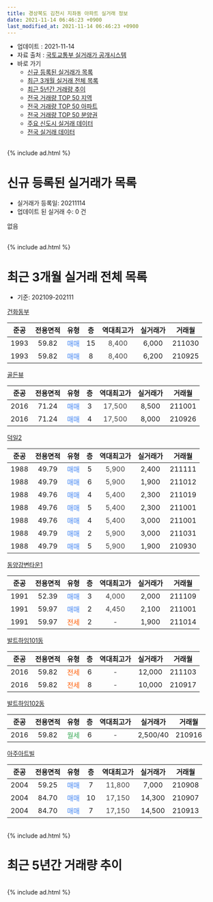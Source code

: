 ```yaml
---
title: 경상북도 김천시 지좌동 아파트 실거래 정보
date: 2021-11-14 06:46:23 +0900
last_modified_at: 2021-11-14 06:46:23 +0900
---
```


* 업데이트 : 2021-11-14
* 자료 출처 : [국토교통부 실거래가 공개시스템](http://rt.molit.go.kr)
* 바로 가기
    * [신규 등록된 실거래가 목록](#신규-등록된-실거래가-목록)
    * [최근 3개월 실거래 전체 목록](#최근-3개월-실거래-전체-목록)
    * [최근 5년간 거래량 추이](#최근-5년간-거래량-추이)
    * [전국 거래량 TOP 50 지역](https://inasie.github.io/apt-trade-info/최근-3개월-전국에서-가장-거래가-많이-발생한-지역)
    * [전국 거래량 TOP 50 아파트](https://inasie.github.io/apt-trade-info/최근-3개월-전국에서-가장-거래가-많이-발생한-아파트)
    * [전국 거래량 TOP 50 분양권](https://inasie.github.io/apt-trade-info/최근-3개월-전국에서-가장-거래가-많이-발생한-분양권)
    * [주요 신도시 실거래 데이터](https://inasie.github.io/apt-trade-info/주요-신도시)
    * [전국 실거래 데이터](https://inasie.github.io/apt-trade-info/전국)
<br>
{% include ad.html %}
<br>

# 신규 등록된 실거래가 목록
* 실거래가 등록일: 20211114
* 업데이트 된 실거래 수: 0 건

없음

<br>
{% include ad.html %}
<br>

# 최근 3개월 실거래 전체 목록
* 기준: 202109-202111


[건화동부](https://search.naver.com/search.naver?query=%EA%B2%BD%EC%83%81%EB%B6%81%EB%8F%84+%EA%B9%80%EC%B2%9C%EC%8B%9C+%EC%A7%80%EC%A2%8C%EB%8F%99+%EA%B1%B4%ED%99%94%EB%8F%99%EB%B6%80)

|준공|전용면적|유형|층|역대최고가|실거래가|거래월|
|:---:|:---:|:---:|:---:|:---:|:---:|:---:|
|1993|59.82|<span style="color:#4285f3">매매</span>|15|<span style="color:#444444">8,400</span>|6,000|211030|
|1993|59.82|<span style="color:#4285f3">매매</span>|8|<span style="color:#444444">8,400</span>|6,200|210925|

[골든뷰](https://search.naver.com/search.naver?query=%EA%B2%BD%EC%83%81%EB%B6%81%EB%8F%84+%EA%B9%80%EC%B2%9C%EC%8B%9C+%EC%A7%80%EC%A2%8C%EB%8F%99+%EA%B3%A8%EB%93%A0%EB%B7%B0)

|준공|전용면적|유형|층|역대최고가|실거래가|거래월|
|:---:|:---:|:---:|:---:|:---:|:---:|:---:|
|2016|71.24|<span style="color:#4285f3">매매</span>|3|<span style="color:#444444">17,500</span>|8,500|211001|
|2016|71.24|<span style="color:#4285f3">매매</span>|4|<span style="color:#444444">17,500</span>|8,000|210926|

[덕일2](https://search.naver.com/search.naver?query=%EA%B2%BD%EC%83%81%EB%B6%81%EB%8F%84+%EA%B9%80%EC%B2%9C%EC%8B%9C+%EC%A7%80%EC%A2%8C%EB%8F%99+%EB%8D%95%EC%9D%BC2)

|준공|전용면적|유형|층|역대최고가|실거래가|거래월|
|:---:|:---:|:---:|:---:|:---:|:---:|:---:|
|1988|49.79|<span style="color:#4285f3">매매</span>|5|<span style="color:#444444">5,900</span>|2,400|211111|
|1988|49.79|<span style="color:#4285f3">매매</span>|6|<span style="color:#444444">5,900</span>|1,900|211012|
|1988|49.76|<span style="color:#4285f3">매매</span>|4|<span style="color:#444444">5,400</span>|2,300|211019|
|1988|49.76|<span style="color:#4285f3">매매</span>|5|<span style="color:#444444">5,400</span>|2,300|211001|
|1988|49.76|<span style="color:#4285f3">매매</span>|4|<span style="color:#444444">5,400</span>|3,000|211001|
|1988|49.79|<span style="color:#4285f3">매매</span>|2|<span style="color:#444444">5,900</span>|3,000|211031|
|1988|49.79|<span style="color:#4285f3">매매</span>|5|<span style="color:#444444">5,900</span>|1,900|210930|

[동양강변타운1](https://search.naver.com/search.naver?query=%EA%B2%BD%EC%83%81%EB%B6%81%EB%8F%84+%EA%B9%80%EC%B2%9C%EC%8B%9C+%EC%A7%80%EC%A2%8C%EB%8F%99+%EB%8F%99%EC%96%91%EA%B0%95%EB%B3%80%ED%83%80%EC%9A%B41)

|준공|전용면적|유형|층|역대최고가|실거래가|거래월|
|:---:|:---:|:---:|:---:|:---:|:---:|:---:|
|1991|52.39|<span style="color:#4285f3">매매</span>|3|<span style="color:#444444">4,000</span>|2,000|211109|
|1991|59.97|<span style="color:#4285f3">매매</span>|2|<span style="color:#444444">4,450</span>|2,100|211001|
|1991|59.97|<span style="color:#ff5a00">전세</span>|2|<span style="color:#444444">-</span>|1,900|211014|

[발트하임101동](https://search.naver.com/search.naver?query=%EA%B2%BD%EC%83%81%EB%B6%81%EB%8F%84+%EA%B9%80%EC%B2%9C%EC%8B%9C+%EC%A7%80%EC%A2%8C%EB%8F%99+%EB%B0%9C%ED%8A%B8%ED%95%98%EC%9E%84101%EB%8F%99)

|준공|전용면적|유형|층|역대최고가|실거래가|거래월|
|:---:|:---:|:---:|:---:|:---:|:---:|:---:|
|2016|59.82|<span style="color:#ff5a00">전세</span>|6|<span style="color:#444444">-</span>|12,000|211103|
|2016|59.82|<span style="color:#ff5a00">전세</span>|8|<span style="color:#444444">-</span>|10,000|210917|

[발트하임102동](https://search.naver.com/search.naver?query=%EA%B2%BD%EC%83%81%EB%B6%81%EB%8F%84+%EA%B9%80%EC%B2%9C%EC%8B%9C+%EC%A7%80%EC%A2%8C%EB%8F%99+%EB%B0%9C%ED%8A%B8%ED%95%98%EC%9E%84102%EB%8F%99)

|준공|전용면적|유형|층|역대최고가|실거래가|거래월|
|:---:|:---:|:---:|:---:|:---:|:---:|:---:|
|2016|59.82|<span style="color:#34a853">월세</span>|6|<span style="color:#444444">-</span>|2,500/40|210916|

[아주아트빌](https://search.naver.com/search.naver?query=%EA%B2%BD%EC%83%81%EB%B6%81%EB%8F%84+%EA%B9%80%EC%B2%9C%EC%8B%9C+%EC%A7%80%EC%A2%8C%EB%8F%99+%EC%95%84%EC%A3%BC%EC%95%84%ED%8A%B8%EB%B9%8C)

|준공|전용면적|유형|층|역대최고가|실거래가|거래월|
|:---:|:---:|:---:|:---:|:---:|:---:|:---:|
|2004|59.25|<span style="color:#4285f3">매매</span>|7|<span style="color:#444444">11,800</span>|7,000|210908|
|2004|84.70|<span style="color:#4285f3">매매</span>|10|<span style="color:#444444">17,150</span>|14,300|210907|
|2004|84.70|<span style="color:#4285f3">매매</span>|7|<span style="color:#444444">17,150</span>|14,500|210913|


<br>
{% include ad.html %}
<br>

# 최근 5년간 거래량 추이


<div style="width:100%;">
    <canvas id="deal_progress" height="200"></canvas>
</div>

<script>
new Chart(document.getElementById("deal_progress"), {
    type: 'line',
    data: {
        labels: ['201611','201612','201701','201702','201703','201704','201705','201706','201707','201708','201709','201710','201711','201712','201801','201802','201803','201804','201805','201806','201807','201808','201809','201810','201811','201812','201901','201902','201903','201904','201905','201906','201907','201908','201909','201910','201911','201912','202001','202002','202003','202004','202005','202006','202007','202008','202009','202010','202011','202012','202101','202102','202103','202104','202105','202106','202107','202108','202109','202110','202111'],
        datasets: [{
            label: '매매',
            pointRadius: 1,
            data: [2, 3, 7, 5, 3, 4, 2, 3, 4, 3, 6, 2, 2, 2, 3, 4, 3, 3, 4, 10, 1, 3, 1, 4, 1, 5, 2, 5, 2, 1, 3, 4, 0, 4, 5, 3, 3, 2, 3, 2, 1, 4, 2, 9, 10, 6, 7, 9, 7, 2, 7, 7, 11, 12, 16, 9, 10, 4, 6, 8, 2],
            borderColor: "rgba(255, 201, 14, 1)",
            backgroundColor: "rgba(255, 201, 14, 0.5)",
            fill: false,
            lineTension: 0
        },{
            label: '전월세',
            pointRadius: 1,
            data: [1, 3, 1, 2, 5, 2, 2, 2, 2, 1, 1, 5, 3, 1, 1, 4, 3, 5, 3, 4, 5, 0, 1, 2, 4, 5, 4, 4, 2, 2, 5, 4, 1, 1, 3, 0, 4, 3, 2, 3, 2, 1, 2, 1, 1, 2, 2, 2, 0, 2, 3, 1, 1, 4, 0, 2, 1, 2, 2, 1, 1],
            borderColor: "rgba(0, 141, 185, 1)",
            backgroundColor: "rgba(0, 141, 185, 0.5)",
            fill: false,
            lineTension: 0
        }
        ]
    },
    options: {
        responsive: true,
        title: {
            display: false
        },
        tooltips: {
            mode: 'index',
            intersect: false
        },
        hover: {
            mode: 'nearest',
            intersect: true
        },
        scales: {
            xAxes: [{
                display: true,
                scaleLabel: {
                    display: true,
                    labelString: '년/월'
                }
            }],
            yAxes: [{
                display: true,
                ticks: {
                    suggestedMin: 0,
                },
                scaleLabel: {
                    display: true,
                    labelString: '실거래 수'
                }
            }]
        }
    }
});

</script>


<br>
{% include ad.html %}
<br>

